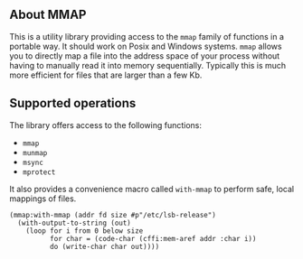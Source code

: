 ## About MMAP
This is a utility library providing access to the `mmap` family of functions in a portable way. It should work on Posix and Windows systems. `mmap` allows you to directly map a file into the address space of your process without having to manually read it into memory sequentially. Typically this is much more efficient for files that are larger than a few Kb.

## Supported operations
The library offers access to the following functions:

* `mmap`
* `munmap`
* `msync`
* `mprotect`

It also provides a convenience macro called `with-mmap` to perform safe, local mappings of files.

    (mmap:with-mmap (addr fd size #p"/etc/lsb-release")
      (with-output-to-string (out)
        (loop for i from 0 below size
              for char = (code-char (cffi:mem-aref addr :char i))
              do (write-char char out))))


